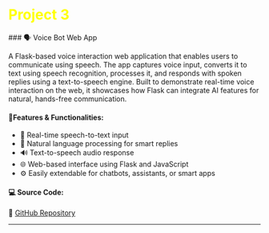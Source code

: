 <h1 style="color:yellow; font-size:2em;"><i class="fas fa-robot"></i> Project 3</h1>
### 🗣️ Voice Bot Web App &nbsp; <i class="fas fa-microphone-alt"></i>

A Flask-based voice interaction web application that enables users to communicate using speech. The app captures voice input, converts it to text using speech recognition, processes it, and responds with spoken replies using a text-to-speech engine. Built to demonstrate real-time voice interaction on the web, it showcases how Flask can integrate AI features for natural, hands-free communication.

#### **🔧Features & Functionalities:**
- 🎤 Real-time speech-to-text input
- 🧠 Natural language processing for smart replies
- 🔊 Text-to-speech audio response
- 🌐 Web-based interface using Flask and JavaScript
- ⚙️ Easily extendable for chatbots, assistants, or smart apps

#### **💻 Source Code:**
🔗 [GitHub Repository](https://github.com/hammadhanif267/python_for_data_science/tree/main/15_flask_web_apps/00_Complete_tutorials/09_voice-bot-flask)

---